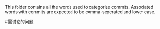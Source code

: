 This folder contains all the words used to categorize commits. Associated words with commits are expected to be comma-seperated and lower case. 

#需讨论的问题
